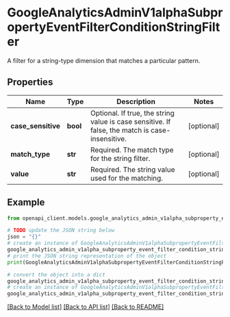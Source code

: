 # GoogleAnalyticsAdminV1alphaSubpropertyEventFilterConditionStringFilter

A filter for a string-type dimension that matches a particular pattern.

## Properties

Name | Type | Description | Notes
------------ | ------------- | ------------- | -------------
**case_sensitive** | **bool** | Optional. If true, the string value is case sensitive. If false, the match is case-insensitive. | [optional] 
**match_type** | **str** | Required. The match type for the string filter. | [optional] 
**value** | **str** | Required. The string value used for the matching. | [optional] 

## Example

```python
from openapi_client.models.google_analytics_admin_v1alpha_subproperty_event_filter_condition_string_filter import GoogleAnalyticsAdminV1alphaSubpropertyEventFilterConditionStringFilter

# TODO update the JSON string below
json = "{}"
# create an instance of GoogleAnalyticsAdminV1alphaSubpropertyEventFilterConditionStringFilter from a JSON string
google_analytics_admin_v1alpha_subproperty_event_filter_condition_string_filter_instance = GoogleAnalyticsAdminV1alphaSubpropertyEventFilterConditionStringFilter.from_json(json)
# print the JSON string representation of the object
print(GoogleAnalyticsAdminV1alphaSubpropertyEventFilterConditionStringFilter.to_json())

# convert the object into a dict
google_analytics_admin_v1alpha_subproperty_event_filter_condition_string_filter_dict = google_analytics_admin_v1alpha_subproperty_event_filter_condition_string_filter_instance.to_dict()
# create an instance of GoogleAnalyticsAdminV1alphaSubpropertyEventFilterConditionStringFilter from a dict
google_analytics_admin_v1alpha_subproperty_event_filter_condition_string_filter_from_dict = GoogleAnalyticsAdminV1alphaSubpropertyEventFilterConditionStringFilter.from_dict(google_analytics_admin_v1alpha_subproperty_event_filter_condition_string_filter_dict)
```
[[Back to Model list]](../README.md#documentation-for-models) [[Back to API list]](../README.md#documentation-for-api-endpoints) [[Back to README]](../README.md)


